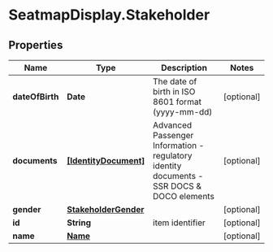 # SeatmapDisplay.Stakeholder

## Properties

Name | Type | Description | Notes
------------ | ------------- | ------------- | -------------
**dateOfBirth** | **Date** | The date of birth in ISO 8601 format (yyyy-mm-dd) | [optional] 
**documents** | [**[IdentityDocument]**](IdentityDocument.md) | Advanced Passenger Information - regulatory identity documents - SSR DOCS &amp; DOCO elements | [optional] 
**gender** | [**StakeholderGender**](StakeholderGender.md) |  | [optional] 
**id** | **String** | item identifier | [optional] 
**name** | [**Name**](Name.md) |  | [optional] 


